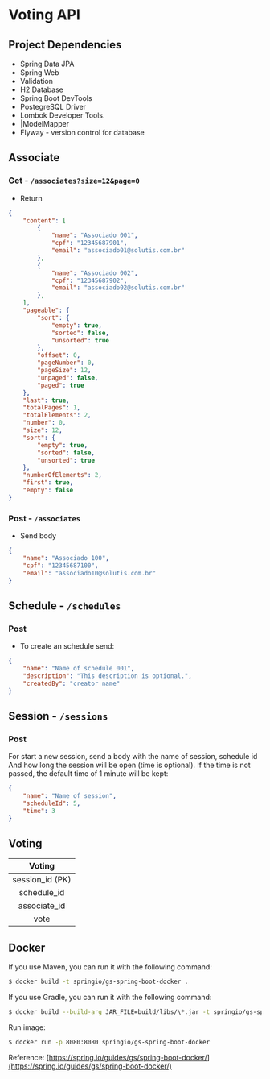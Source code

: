 # Voting API 

## Project Dependencies
- Spring Data JPA
- Spring Web
- Validation
- H2 Database
- Spring Boot DevTools
- PostegreSQL Driver
- Lombok Developer Tools.
- |ModelMapper
- Flyway - version control for database

## Associate

### Get - `/associates?size=12&page=0`

- Return 
``` json
{
    "content": [
        {
            "name": "Associado 001",
            "cpf": "12345687901",
            "email": "associado01@solutis.com.br"
        },
        {
            "name": "Associado 002",
            "cpf": "12345687902",
            "email": "associado02@solutis.com.br"
        },
    ],
    "pageable": {
        "sort": {
            "empty": true,
            "sorted": false,
            "unsorted": true
        },
        "offset": 0,
        "pageNumber": 0,
        "pageSize": 12,
        "unpaged": false,
        "paged": true
    },
    "last": true,
    "totalPages": 1,
    "totalElements": 2,
    "number": 0,
    "size": 12,
    "sort": {
        "empty": true,
        "sorted": false,
        "unsorted": true
    },
    "numberOfElements": 2,
    "first": true,
    "empty": false
}
```

### Post - `/associates`

- Send body
``` json
{
    "name": "Associado 100",
    "cpf": "12345687100",
    "email": "associado10@solutis.com.br"
}
```

## Schedule - `/schedules`

### Post

- To create an schedule send:
``` json
{
    "name": "Name of schedule 001",
    "description": "This description is optional.",
    "createdBy": "creator name"
}
```


## Session - `/sessions`

### Post
For start a new session, send a body with the name of session, schedule id And how long the session will be open (time is optional). If the time is not passed, the default time of 1 minute will be kept:
``` json
{
    "name": "Name of session",
    "scheduleId": 5,
    "time": 3
}
```

## Voting

| Voting |
|:--------:|
|session_id (PK)|
| schedule_id |
| associate_id |
| vote |


## Docker

If you use Maven, you can run it with the following command:
``` bash
$ docker build -t springio/gs-spring-boot-docker .
```


If you use Gradle, you can run it with the following command:
``` bash
$ docker build --build-arg JAR_FILE=build/libs/\*.jar -t springio/gs-spring-boot-docker .
```

Run image:
``` bash
$ docker run -p 8080:8080 springio/gs-spring-boot-docker
```

Reference: [https://spring.io/guides/gs/spring-boot-docker/](https://spring.io/guides/gs/spring-boot-docker/)